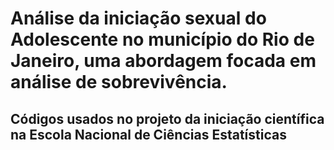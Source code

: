 # Análise da iniciação sexual do Adolescente no município do Rio de Janeiro, uma abordagem focada em análise de sobrevivência.

## Códigos usados no projeto da  iniciação científica na Escola Nacional de Ciências Estatísticas




